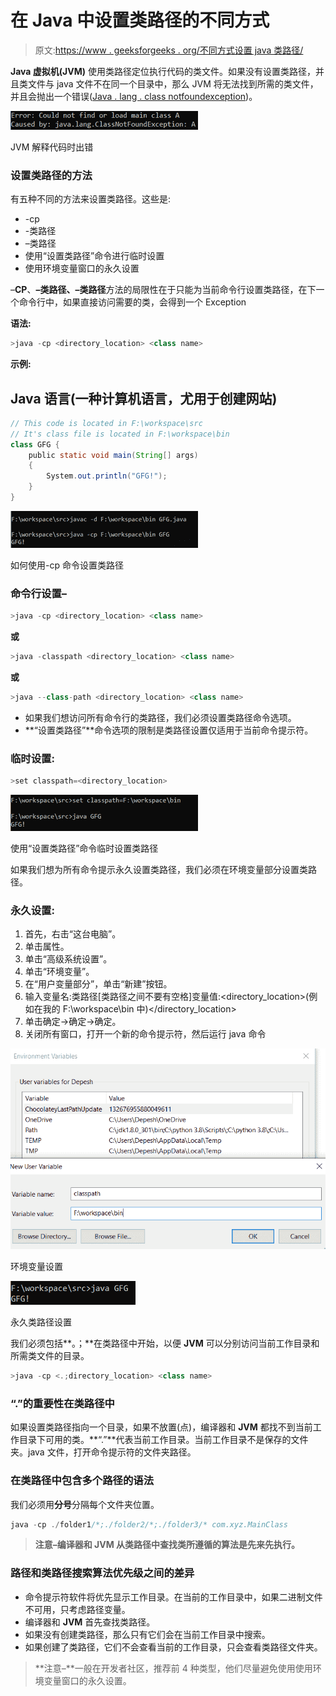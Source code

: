 # 在 Java 中设置类路径的不同方式

> 原文:[https://www . geeksforgeeks . org/不同方式设置 java 类路径/](https://www.geeksforgeeks.org/different-ways-to-set-a-classpath-in-java/)

**Java 虚拟机(JVM)** 使用类路径定位执行代码的类文件。如果没有设置类路径，并且类文件与 java 文件不在同一个目录中，那么 JVM 将无法找到所需的类文件，并且会抛出一个错误([Java . lang . class notfoundexception](https://www.geeksforgeeks.org/how-to-solve-java-lang-classnotfoundexception-in-java))。

![java.lang.ClassNotFoundException](img/de54b410db21388075d943b881bdb214.png)

JVM 解释代码时出错

### 设置类路径的方法

有五种不同的方法来设置类路径。这些是:

*   -cp
*   -类路径
*   –类路径
*   使用“设置类路径”命令进行临时设置
*   使用环境变量窗口的永久设置

–**CP**、**–**类路径、**–类路径**方法的局限性在于只能为当前命令行设置类路径，在下一个命令行中，如果直接访问需要的类，会得到一个 Exception

**语法:**

```java
>java -cp <directory_location> <class name>
```

**示例:**

## Java 语言(一种计算机语言，尤用于创建网站)

```java
// This code is located in F:\workspace\src
// It's class file is located in F:\workspace\bin
class GFG {
    public static void main(String[] args)
    {
        System.out.println("GFG!");
    }
}
```

![](img/70572b2b4e4b95b1b60f7bde24bea265.png)

如何使用-cp 命令设置类路径

### 命令行设置–

```java
>java -cp <directory_location> <class name>
```

**或**

```java
>java -classpath <directory_location> <class name>
```

**或**

```java
>java --class-path <directory_location> <class name>
```

*   如果我们想访问所有命令行的类路径，我们必须设置类路径命令选项。
*   **“设置类路径”**命令选项的限制是类路径设置仅适用于当前命令提示符。

### 临时设置:

```java
>set classpath=<directory_location>
```

![](img/4ad6af364d0940349367127d332e9755.png)

使用“设置类路径”命令临时设置类路径

如果我们想为所有命令提示永久设置类路径，我们必须在环境变量部分设置类路径。

### 永久设置:

1.  首先，右击“这台电脑”。
2.  单击属性。
3.  单击“高级系统设置”。
4.  单击“环境变量”。
5.  在“用户变量部分”，单击“新建”按钮。
6.  输入变量名:类路径[类路径之间不要有空格]变量值:<directory_location>(例如在我的 F:\workspace\bin 中)</directory_location>
7.  单击确定->确定->确定。
8.  关闭所有窗口，打开一个新的命令提示符，然后运行 java 命令

![](img/6439b8864ac4891d611f6080ad4e241d.png)

环境变量设置

![](img/5d3a20c6e9848b5a023458b3438b15a7.png)

永久类路径设置

我们必须包括**。；**在类路径中开始，以便 **JVM** 可以分别访问当前工作目录和所需类文件的目录。

```java
>java -cp <.;directory_location> <class name>
```

### “.”的重要性在类路径中

如果设置类路径指向一个目录，如果不放置(点)，编译器和 **JVM** 都找不到当前工作目录下可用的类。**“.”**代表当前工作目录。当前工作目录不是保存的文件夹。java 文件，打开命令提示符的文件夹路径。

### 在类路径中包含多个路径的语法

我们必须用**分号**分隔每个文件夹位置。

```java
java -cp ./folder1/*;./folder2/*;./folder3/* com.xyz.MainClass
```

> **注意–**编译器和 JVM 从类路径中查找类所遵循的算法是**先来先执行。**

### 路径和类路径搜索算法优先级之间的差异

*   命令提示符软件将优先显示工作目录。在当前的工作目录中，如果二进制文件不可用，只考虑路径变量。
*   编译器和 **JVM** 首先查找类路径。
*   如果没有创建类路径，那么只有它们会在当前工作目录中搜索。
*   如果创建了类路径，它们不会查看当前的工作目录，只会查看类路径文件夹。

> **注意–**一般在开发者社区，推荐前 4 种类型，他们尽量避免使用使用环境变量窗口的永久设置。